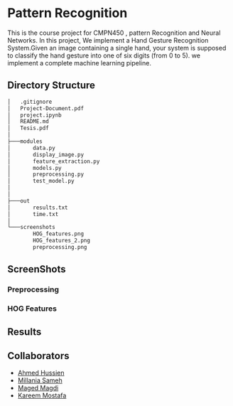 # Pattern Recognition

This is the course project for CMPN450 , pattern Recognition and Neural Networks.
In this project, We implement a Hand Gesture Recognition System.Given an image containing a single hand, your system is supposed to classify the hand gesture into one of six digits (from 0 to 5). we implement a complete machine
learning pipeline.

## Directory Structure
```bash
│   .gitignore
│   Project-Document.pdf
│   project.ipynb
│   README.md
│   Tesis.pdf  
│
├───modules
│       data.py
│       display_image.py
│       feature_extraction.py
│       models.py
│       preprocessing.py
│       test_model.py
│
│
├───out
│       results.txt
│       time.txt
│
└───screenshots
        HOG_features.png
        HOG_features_2.png
        preprocessing.png
```
## ScreenShots 
### Preprocessing

### HOG Features

## Results

## Collaborators
- [Ahmed Hussien](https://www.github.com/ahmedh12)
- [Millania Sameh](https://www.github.com/)
- [Maged Magdi](https://www.github.com/)
- [Kareem Mostafa](https://www.github.com/)




